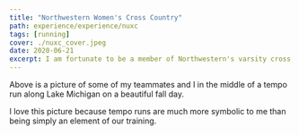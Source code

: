 ```yaml
---
title: "Northwestern Women's Cross Country"
path: experience/experience/nuxc
tags: [running]
cover: ./nuxc_cover.jpeg
date: 2020-06-21
excerpt: I am fortunate to be a member of Northwestern's varsity cross country team. I love my team with all my heart. Here's an overview of what it's like to be part of NUXC 💜.
---
```


Above is a picture of some of my teammates and I in the middle of a tempo run along Lake Michigan on a beautiful fall day.

I love this picture because tempo runs are much more symbolic to me than being simply an element of our training.   
